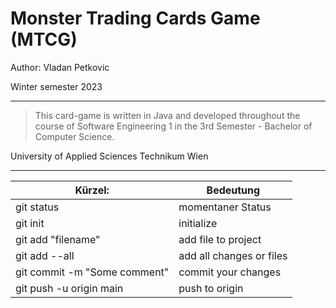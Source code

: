 # Monster Trading Cards Game (MTCG)

Author: Vladan Petkovic

Winter semester 2023

---

> This card-game is written in Java and developed throughout the course of 
> Software Engineering 1 in the 3rd Semester - Bachelor of Computer Science.

University of Applied Sciences Technikum Wien

---
|Kürzel:| Bedeutung         |
|-------|-------------------|
|git status| momentaner Status |
|git init| initialize|
|git add "filename"| add file to project|
|git add --all| add all changes or files|
|git commit -m "Some comment"| commit your changes|
|git push -u origin main| push to origin|